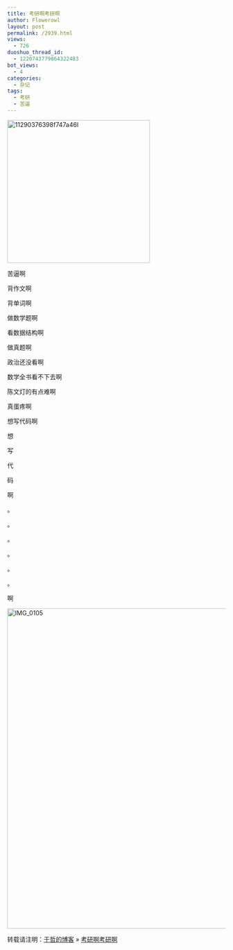 ```yaml
---
title: 考研啊考研啊
author: Flowerowl
layout: post
permalink: /2939.html
views:
  - 726
duoshuo_thread_id:
  - 1220743779864322483
bot_views:
  - 4
categories:
  - 杂记
tags:
  - 考研
  - 苦逼
---
```

[<img class="alignnone size-full wp-image-2940" alt="11290376398f747a46l" src="http://lazynight.me/wp-content/uploads/2013/08/11290376398f747a46l.jpg" width="329" height="329" />][1]

苦逼啊

背作文啊

背单词啊

做数学题啊

看数据结构啊

做真题啊

政治还没看啊

数学全书看不下去啊

陈文灯的有点难啊

真蛋疼啊

想写代码啊

想

写

代

码

啊

。

。

。

。

。

。

啊

[<img class="alignnone size-full wp-image-2943" alt="IMG_0105" src="http://lazynight.me/wp-content/uploads/2013/08/IMG_0105.jpg" width="984" height="738" />][2]

转载请注明：[于哲的博客][3] &raquo; [考研啊考研啊][4]

 [1]: http://lazynight.me/wp-content/uploads/2013/08/11290376398f747a46l.jpg
 [2]: http://lazynight.me/wp-content/uploads/2013/08/IMG_0105.jpg
 [3]: http://localhost/wordpress
 [4]: http://localhost/wordpress/2939.html